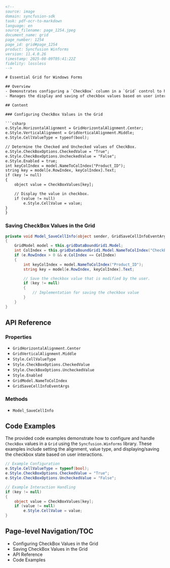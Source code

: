 ```html
<!-- 
source: image
domain: syncfusion-sdk
task: pdf-ocr-to-markdown
language: en
source_filename: page_1254.jpeg
document_name: grid
page_number: 1254
page_id: grid#page_1254
product: Syncfusion Winforms
version: 11.4.0.26
timestamp: 2025-08-09T05:41:22Z
fidelity: lossless
-->

# Essential Grid for Windows Forms

## Overview
- Demonstrates configuring a `CheckBox` column in a `Grid` control to handle checked and unchecked states dynamically.
- Manages the display and saving of checkbox values based on user interactions.

## Content

### Configuring CheckBox Values in the Grid

```csharp
e.Style.HorizontalAlignment = GridHorizontalAlignment.Center;
e.Style.VerticalAlignment = GridVerticalAlignment.Middle;
e.Style.CellValueType = typeof(bool);

// Determine the Checked and Unchecked values of CheckBox.
e.Style.CheckBoxOptions.CheckedValue = "True";
e.Style.CheckBoxOptions.UncheckedValue = "False";
e.Style.Enabled = true;
int keyColIndex = model.NameToColIndex("Product_ID");
string key = model[e.RowIndex, keyColIndex].Text;
if (key != null)
{
    object value = CheckBoxValues[key];

    // Display the value in checkbox.
    if (value != null)
        e.Style.CellValue = value;
}
}
```

### Saving CheckBox Values in the Grid

```csharp
private void Model_SaveCellInfo(object sender, GridSaveCellInfoEventArgs e)
{
    GridModel model = this.gridDataBoundGrid1.Model;
    int ColIndex = this.gridDataBoundGrid1.Model.NameToColIndex("CheckBox");
    if (e.RowIndex > 0 && e.ColIndex == ColIndex)
    {
        int keyColIndex = model.NameToColIndex("Product_ID");
        string key = model[e.RowIndex, keyColIndex].Text;

        // Save the checkbox value that is modified by the user.
        if (key != null)
        {
            // Implementation for saving the checkbox value
        }
    }
}
```

## API Reference

### Properties
- `GridHorizontalAlignment.Center`
- `GridVerticalAlignment.Middle`
- `Style.CellValueType`
- `Style.CheckBoxOptions.CheckedValue`
- `Style.CheckBoxOptions.UncheckedValue`
- `Style.Enabled`
- `GridModel.NameToColIndex`
- `GridSaveCellInfoEventArgs`

### Methods
- `Model_SaveCellInfo`

## Code Examples

The provided code examples demonstrate how to configure and handle `CheckBox` values in a `Grid` using the `Syncfusion.Winforms` library. These examples include setting the alignment, value type, and displaying/saving the checkbox state based on user interactions.

```csharp
// Example Configuration
e.Style.CellValueType = typeof(bool);
e.Style.CheckBoxOptions.CheckedValue = "True";
e.Style.CheckBoxOptions.UncheckedValue = "False";

// Example Interaction Handling
if (key != null)
{
    object value = CheckBoxValues[key];
    if (value != null)
        e.Style.CellValue = value;
}
```

## Page-level Navigation/TOC
- Configuring CheckBox Values in the Grid
- Saving CheckBox Values in the Grid
- API Reference
- Code Examples

<!-- tags: [WinForms, Grid, CheckBox, Syncfusion, CheckBoxOptions, GridSaveCellInfoEventArgs] keywords: [Grid, CheckBox, CheckedValue, UncheckedValue, CellValueType, SaveCellInfo, GridModel, CheckboxValues] -->
```